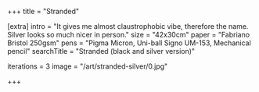 +++
title = "Stranded"

[extra]
intro = "It gives me almost claustrophobic vibe, therefore the name. Silver looks so much nicer in person."
size = "42x30cm"
paper = "Fabriano Bristol 250gsm"
pens = "Pigma Micron, Uni-ball Signo UM-153, Mechanical pencil"
searchTitle = "Stranded (black and silver version)"

iterations = 3
image = "/art/stranded-silver/0.jpg"

+++
